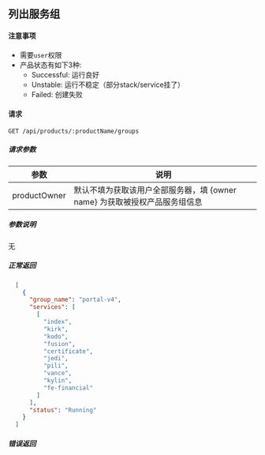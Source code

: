 ## 列出服务组

#### 注意事项

- 需要`user`权限
- 产品状态有如下3种:
  - Successful: 运行良好
  - Unstable: 运行不稳定（部分stack/service挂了）
  - Failed: 创建失败
  
#### 请求

```
GET /api/products/:productName/groups
```

##### 请求参数

|参数|说明|
|---|---|
|productOwner|默认不填为获取该用户全部服务器，填 {owner name} 为获取被授权产品服务组信息|

##### 参数说明

无

##### 正常返回

```json
  [
    {
      "group_name": "portal-v4",
      "services": [
        [
          "index",
          "kirk",
          "kodo",
          "fusion",
          "certificate",
          "jedi",
          "pili",
          "vance",
          "kylin",
          "fe-financial"
        ]
      ],
      "status": "Running"
    }
  ]
```
##### 错误返回
